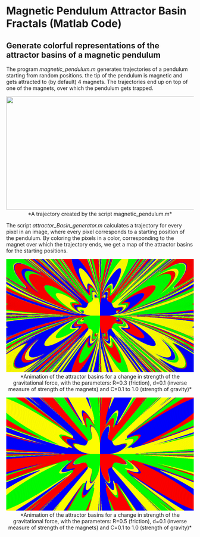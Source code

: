 # Magnetic Pendulum Attractor Basin Fractals (Matlab Code)
## Generate colorful representations of the attractor basins of a magnetic pendulum

The program *magnetic_pendulum.m* generates trajectories of a pendulum starting from random positions. the tip of the pendulum is magnetic and gets attracted to (by default) 4 magnets. 
The trajectories end up on top of one of the magnets, over which the pendulum gets trapped. 

<p align="center">
<img src="hhttps://github.com/Ntropic/Physics/blob/master/Magnetic_Pendulum_Attractor_Fractal/trajectory.png?raw=true" width="540" height="304" />
*A trajectory created by the script magnetic_pendulum.m*
</p>

The script *attractor_Basin_generator.m* calculates a trajectory for every pixel in an image, where every pixel corresponds to a starting position of the pendulum. By coloring the pixels in a color, corresponding to the magnet over which the trajectory ends, we get a map of the attractor basins for the starting positions.

<p align="center">
<img src="https://github.com/Ntropic/Physics/blob/master/Magnetic_Pendulum_Attractor_Fractal/magnetic_pendulum_attractor_1080_608_0_0_8_0.3_0.1.gif?raw=true" width="540" height="304" />
*Animation of the attractor basins for a change in strength of the gravitational force, with the parameters: R=0.3 (friction), d=0.1 (inverse measure of strength of the magnets) and C=0.1 to 1.0 (strength of gravity)*
</p>

<p align="center">
<img src="https://github.com/Ntropic/Physics/blob/master/Magnetic_Pendulum_Attractor_Fractal/magnetic_pendulum_attractor_1080_608_0_0_8_0.5_0.1.gif?raw=true" width="540" height="304" />
*Animation of the attractor basins for a change in strength of the gravitational force, with the parameters: R=0.5 (friction), d=0.1 (inverse measure of strength of the magnets) and C=0.1 to 1.0 (strength of gravity)*
</p>
